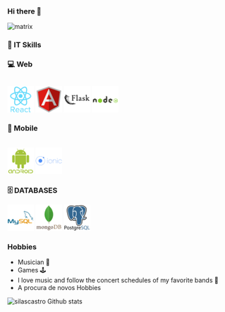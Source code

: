 ### Hi there 👋
![matrix](https://media.giphy.com/media/ohONS2y8GTDoI/giphy.gif)


### 📖 IT Skills 
  ###  💻 Web
  <br>
  <div>
    <img width="60" src="https://github.com/devicons/devicon/blob/master/icons/react/react-original-wordmark.svg"/> 
    <img width="60" src="https://github.com/devicons/devicon/blob/master/icons/angularjs/angularjs-original.svg"/>
    <img width="60" src="https://github.com/devicons/devicon/blob/master/icons/flask/flask-original-wordmark.svg"/>
    <img width="60" src="https://github.com/devicons/devicon/blob/master/icons/nodejs/nodejs-original-wordmark.svg"/>

  </div>
  
  ###  📱 Mobile 
  <br>
  <div>
    <img width="60" src="https://github.com/devicons/devicon/blob/master/icons/android/android-plain-wordmark.svg"/>
    <img width="60" src="https://github.com/devicons/devicon/blob/master/icons/ionic/ionic-original-wordmark.svg"/>
  </div>
  
  ### 🗄 DATABASES
  <div>
    <img width="60" src="https://github.com/devicons/devicon/blob/master/icons/mysql/mysql-original-wordmark.svg"/>
    <img width="60" src="https://github.com/devicons/devicon/blob/master/icons/mongodb/mongodb-original-wordmark.svg"/>
  <img width="60" src="https://github.com/devicons/devicon/blob/master/icons/postgresql/postgresql-original-wordmark.svg"/>
  </div>

  ### Hobbies
  - Musician  🎼
  - Games 🕹️
  - I love music and follow the concert schedules of my favorite  bands 🎫
  - A procura de novos Hobbies 

![silascastro Github stats](https://github-readme-stats.vercel.app/api?username=silascastro&show_icons=true&theme=dracula)
